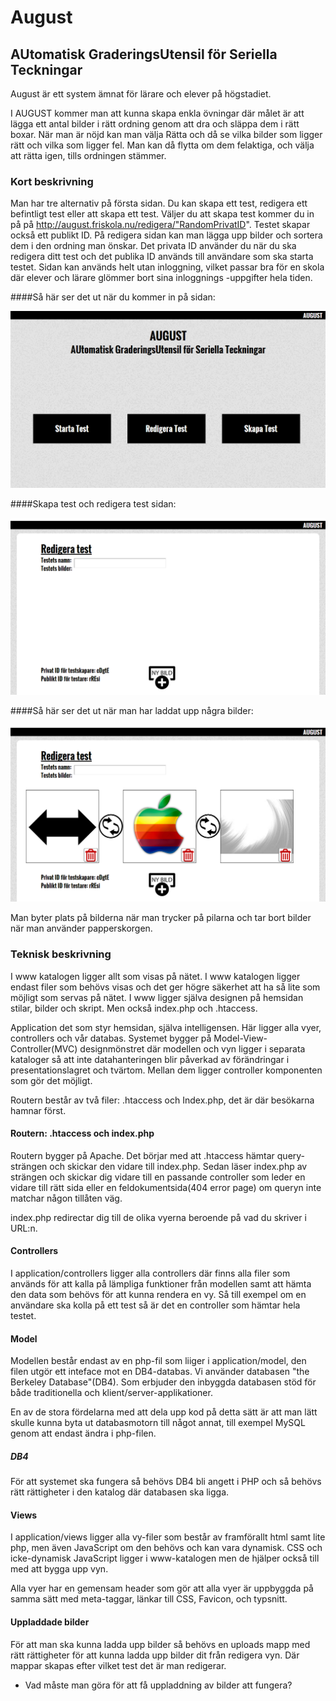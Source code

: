 # August

## AUtomatisk GraderingsUtensil för Seriella Teckningar

August är ett system ämnat för lärare och elever på högstadiet.

I AUGUST kommer man att kunna skapa enkla övningar där målet är att lägga ett
antal bilder i rätt ordning genom att dra och släppa dem i rätt boxar.
När man är nöjd kan man välja Rätta och då se vilka bilder som ligger rätt och
vilka som ligger fel. Man kan då flytta om dem felaktiga, och välja att rätta igen,
tills ordningen stämmer.

### Kort beskrivning

Man har tre alternativ på första sidan. Du kan skapa ett test, redigera ett befintligt test eller att skapa ett test. Väljer du att skapa test kommer du in på på http://august.friskola.nu/redigera/"RandomPrivatID". Testet skapar också ett publikt ID. På redigera sidan kan man lägga upp bilder och sortera dem i den ordning man önskar.
Det privata ID använder du när du ska redigera ditt test och det publika ID används till användare som ska starta testet.
Sidan kan används helt utan inloggning, vilket passar bra för en skola där elever och lärare glömmer bort sina inloggnings
-uppgifter hela tiden.

####Så här ser det ut när du kommer in på sidan:

![hem sida](www/images/main.png)

####Skapa test och redigera test sidan:

![redigera sida](www/images/edit.png)

####Så här ser det ut när man har laddat upp några bilder:

![redigera sidan med bilder](www/images/editpics.png)

Man byter plats på bilderna när man trycker på pilarna och tar bort bilder när man använder papperskorgen.

### Teknisk beskrivning

I www katalogen ligger allt som visas på nätet. I www katalogen ligger endast filer som behövs visas och det ger högre säkerhet att ha så lite som möjligt som servas på nätet. I www ligger själva designen på hemsidan stilar, bilder och skript. Men också index.php och .htaccess.

Application det som styr hemsidan, själva intelligensen. Här ligger alla vyer, controllers och vår databas. Systemet bygger på Model-View-Controller(MVC) designmönstret där modellen och vyn ligger i separata kataloger så att inte datahanteringen blir påverkad av förändringar i presentationslagret och tvärtom. Mellan dem ligger controller komponenten som gör det möjligt.

Routern består av två filer: .htaccess och Index.php, det är där besökarna hamnar först.

#### Routern: .htaccess och index.php

Routern bygger på Apache. Det börjar med att .htaccess hämtar query-strängen och skickar den vidare till index.php. Sedan läser index.php av strängen och skickar dig vidare till en passande controller som leder en vidare till rätt sida eller en feldokumentsida(404 error page) om queryn inte matchar någon tillåten väg.

index.php redirectar dig till de olika vyerna beroende på vad du skriver i URL:n.

#### Controllers

I application/controllers ligger alla controllers där finns alla filer som används för att kalla på lämpliga funktioner från modellen samt att hämta den data som behövs för att kunna rendera en vy. Så till exempel om en användare ska kolla på ett test så är det en controller som hämtar hela testet.

#### Model

Modellen består endast av en php-fil som liiger i application/model, den filen utgör ett inteface mot en DB4-databas.
Vi använder databasen "the Berkeley Database"(DB4). Som erbjuder den inbyggda databasen stöd för både traditionella och klient/server-applikationer. 

En av de stora fördelarna med att dela upp kod på detta sätt är att man lätt skulle kunna byta ut databasmotorn till något annat, till exempel MySQL genom att endast ändra i php-filen.
##### DB4

För att systemet ska fungera så behövs DB4 bli angett i PHP och så behövs rätt rättigheter i den katalog där databasen ska ligga.

#### Views

I application/views ligger alla vy-filer som består av framförallt html samt lite php, men även JavaScript om den behövs och kan vara dynamisk. CSS och icke-dynamisk JavaScript ligger i www-katalogen men de hjälper också till med att bygga upp vyn. 

Alla vyer har en gemensam header som gör att alla vyer är uppbyggda på samma sätt med meta-taggar, länkar till CSS, Favicon, och typsnitt.

#### Uppladdade bilder

För att man ska kunna ladda upp bilder så behövs en uploads mapp med rätt rättigheter för att kunna ladda upp bilder dit från redigera vyn. Där mappar skapas efter vilket test det är man redigerar.
* Vad måste man göra för att få uppladdning av bilder att fungera?

